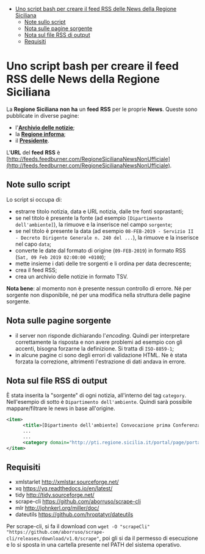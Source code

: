 <!-- TOC -->

- [Uno script bash per creare il feed RSS delle News della Regione Siciliana](#uno-script-bash-per-creare-il-feed-rss-delle-news-della-regione-siciliana)
    - [Note sullo script](#note-sullo-script)
    - [Nota sulle pagine sorgente](#nota-sulle-pagine-sorgente)
    - [Nota sul file RSS di output](#nota-sul-file-rss-di-output)
    - [Requisiti](#requisiti)

<!-- /TOC -->

# Uno script bash per creare il feed RSS delle News della Regione Siciliana

La **Regione Siciliana** **non** **ha** un **feed** **RSS** per le proprie **News**. Queste sono pubblicate in diverse pagine:

- l'[**Archivio delle notizie**](http://pti.regione.sicilia.it/portal/page/portal/PIR_PORTALE/PIR_Servizi/PIR_News?_piref857_3677299_857_3677298_3677298.strutsAction=/news.do&stepNews=archivio);
- la [**Regione informa**](http://pti.regione.sicilia.it/portal/page/portal/PIR_PORTALE/PIR_ArchivioLaRegioneInforma);
- il [**Presidente**](http://pti.regione.sicilia.it/portal/page/portal/PIR_PORTALE/PIR_IlPresidente/PIR_Archivio).

L'**URL** del **feed** **RSS** è [http://feeds.feedburner.com/RegioneSicilianaNewsNonUfficiale](http://feeds.feedburner.com/RegioneSicilianaNewsNonUfficiale).

## Note sullo script

Lo script si occupa di:

- estrarre titolo notizia, data e URL notizia, dalle tre fonti soprastanti;
- se nel titolo è presente la fonte (ad esempio `[Dipartimento dell'ambiente]`), la rimuove e la inserisce nel campo `sorgente`;
- se nel titolo è presente la data (ad esempio `08-FEB-2019 - Servizio II - Decreto Dirigente Generale n. 240 del ...`), la rimuove e la inserisce nel capo `data`;
- converte le date dal formato di origine (`09-FEB-2019`) in formato RSS (`Sat, 09 Feb 2019 02:00:00 +0100`);
- mette insieme i dati delle tre sorgenti e li ordina per data decrescente;
- crea il feed RSS;
- crea un archivio delle notizie in formato TSV.

**Nota bene**: al momento non è presente nessun controllo di errore. Né per sorgente non disponibile, né per una modifica nella struttura delle pagine sorgente.

## Nota sulle pagine sorgente

- il server non risponde dichiarando l'_encoding_. Quindi per interpretare correttamente la risposta e non avere problemi ad esempio con gli accenti, bisogna forzarne la definizione. Si tratta di `ISO-8859-1`;
- in alcune pagine ci sono degli errori di validazione HTML. Ne è stata forzata la correzione, altrimenti l'estrazione di dati andava in errore.

## Nota sul file RSS di output

È stata inserita la "sorgente" di ogni notizia, all'interno del tag `category`. Nell'esempio di sotto è `Dipartimento dell'ambiente`. Quindi sarà possibile mappare/filtrare le news in base all'origine.

```xml
<item>
      <title>[Dipartimento dell'ambiente] Convocazione prima Conferenza di Servizi del 14 febbraio 2019 per il rilascio del Provvedimento Autorizzatorio Unico Regionale, ex art. 27-bis D.Lgs. 152/2016 e ss.mm.ii..</title>
      ...
      ...
      <category domain="http://pti.regione.sicilia.it/portal/page/portal/PIR_PORTALE/RSSspecs#source">Dipartimento dell'ambiente</category>
</item>
```

## Requisiti

- xmlstarlet http://xmlstar.sourceforge.net/
- xq https://yq.readthedocs.io/en/latest/
- tidy http://tidy.sourceforge.net/
- scrape-cli https://github.com/aborruso/scrape-cli
- mlr http://johnkerl.org/miller/doc/
- dateutils https://github.com/hroptatyr/dateutils

Per scrape-cli, si fa il download con `wget -O "scrapeCli" "https://github.com/aborruso/scrape-cli/releases/download/v1.0/scrape"`, poi gli si da il permesso di esecuzione e lo si sposta in una cartella presente nel PATH del sistema operativo.
